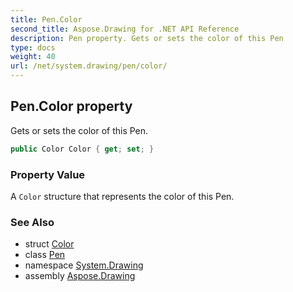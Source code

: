 ```yaml
---
title: Pen.Color
second_title: Aspose.Drawing for .NET API Reference
description: Pen property. Gets or sets the color of this Pen
type: docs
weight: 40
url: /net/system.drawing/pen/color/
---
```

## Pen.Color property

Gets or sets the color of this Pen.

```csharp
public Color Color { get; set; }
```

### Property Value

A `Color` structure that represents the color of this Pen.

### See Also

* struct [Color](../../color/)
* class [Pen](../)
* namespace [System.Drawing](../../pen/)
* assembly [Aspose.Drawing](../../../)


